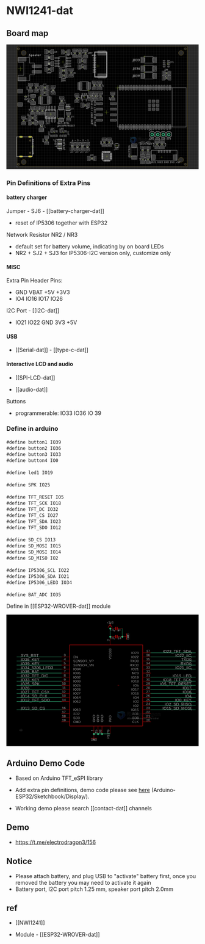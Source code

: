 
# NWI1241-dat



## Board map 

![](2023-11-15-17-54-30.png)


### Pin Definitions of Extra Pins



#### battery charger

Jumper - SJ6 - [[battery-charger-dat]]

- reset of IP5306 together with ESP32 


Network Resistor NR2 / NR3
- default set for battery volume, indicating by on board LEDs
- NR2 + SJ2 + SJ3 for IP5306-I2C version only, customize only 

#### MISC 

Extra Pin Header Pins: 

* GND VBAT +5V +3V3
* IO4 IO16 IO17 IO26

I2C Port - [[I2C-dat]]

* IO21 IO22 GND 3V3 +5V


#### USB 

- [[Serial-dat]] - [[type-c-dat]]

#### Interactive LCD and audio 

- [[SPI-LCD-dat]]

- [[audio-dat]]

Buttons 
- programmerable: IO33 IO36 IO 39



### Define in arduino 

    #define button1 IO39 
    #define button2 IO36 
    #define button3 IO33
    #define button4 IO0

    #define led1 IO19

    #define SPK IO25

    #define TFT_RESET IO5
    #define TFT_SCK IO18
    #define TFT_DC IO32
    #define TFT_CS IO27
    #define TFT_SDA IO23
    #define TFT_SDO IO12

    #define SD_CS IO13
    #define SD_MOSI IO15
    #define SD_MOSI IO14
    #define SD_MISO IO2

    #define IP5306_SCL IO22
    #define IP5306_SDA IO21
    #define IP5306_LED3 IO34

    #define BAT_ADC IO35

Define in [[ESP32-WROVER-dat]] module 

![](2023-11-15-18-04-36.png)



## Arduino Demo Code

* Based on Arduino TFT_eSPI library
* Add extra pin definitions, demo code please see [here](https://github.com/Edragon/Arduino-ESP32) (Arduino-ESP32/Sketchbook/Display/).

* Working demo please search [[contact-dat]] channels


## Demo 

- https://t.me/electrodragon3/156



## Notice

* Please attach battery, and plug USB to "activate" battery first, once you removed the battery you may need to activate it again
* Battery port, I2C port pitch 1.25 mm, speaker port pitch 2.0mm



## ref 

- [[NWI1241]]

- Module - [[ESP32-WROVER-dat]]
